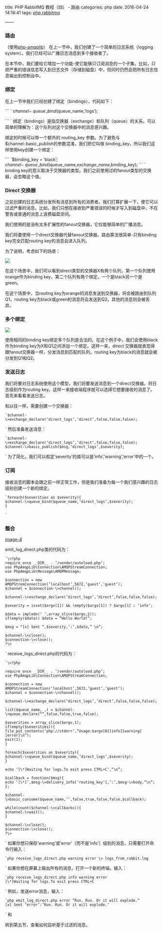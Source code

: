 title: PHP RabbitMQ 教程（四） - 路由
categories: php
date: 2016-04-24 14:16:41
tags:  [php,rabbitmq]()

——

### 路由
（使用[php-amqplib][2]）
在上一节中，我们创建了一个简单的日志系统（logging system）。我们已经可以广播日志消息到多个接收者了。

在本节中，我们要给它增加一个功能-使它能够只订阅消息的一个子集。比如，只把严重的错误信息写入到日志文件（存储到磁盘）中，但同时仍然会把所有日志信息输出到控制台中。

### 绑定

在上一节中我们已经创建了绑定（bindings），代码如下：

\`\`\`
\`
$channel-\>queue\_bind($queue\_name,’logs’);

\`\`\`
\`
绑定（bindings）是指交换器（exchange）和队列（queue）的关系。可以简单的理解为：这个队列对这个交换器中的消息感兴趣。

绑定的时候可以带一个额外的 routing\_key 参数。为了避免与$channel::basic\_publish的参数混淆，我们把它叫做 binding\_key，所以我们这样使用key创建一个绑定：

\`\`\`
\`$binding\_key = ‘black’;
$channel-\>queue\_bind($queue\_name,$exchange\_name,$binding\_key);
\`\`\`
\`
binding key的意义取决于交换器的类型。我们之前使用过的fanout类型的交换器，会忽略这个值。

### Direct 交换器

之前创建的日志系统分发所有消息到所有的消费者。我们打算扩展一下，使它可以过滤严重的消息。比如，我们只想在接收到严重错误的时候才写入到磁盘中，不在警告或普通的消息上浪费磁盘空间。

我们使用的是没有太多扩展性的fanout交换器，它仅能够简单的广播消息。

我们将要使用一个direct交换器代替fanout交换器。路由算法很简单-只有binding key完全匹配routing key的消息会进入队列。

为了说明，考虑如下的场景：

![][image-1]

在这个场景中，我们可以看到direct类型的交换器X有两个队列，第一个队列使用orange作为binding key，第二个队列有两个绑定，一个是black另一个是green。

在这个场景中，当routing key为orange的消息发送到交换器，将会被路由到队列Q1。routing key为black或green的消息将会发送到Q2。其他的消息则会被丢弃。

### 多个绑定
![][image-2]

使用相同的binding key绑定多个队列是合法的。在这个例子中，我们会使用black作为binding key为X和Q1之间添加一个绑定。这样一来，direct 交换器就表现得跟fanout交换器一样，分发消息到匹配的队列。routing key为black的消息就会被分发到Q1和Q2。
### 发送日志

我们将要对日志系统使用这个模型，我们将要发送消息到一个direct交换器。将日志级别作为routing key。这样一来接收端程序就可以选择它想要接收的消息了。首先来看看发送日志。

和以往一样，需要创建一个交换器：

```
`$channel-\>exchange_declare(‘direct_logs’,’direct’,false,false,false);
```
`
然后准备发送消息：

```
`$channel-\>exchange_declare(‘direct_logs’,’direct’,false,false,false);
$channel-\>basic_publish($msg,’direct_logs’,$severity);
```
`
为了简化，我们可以假定’severity’的值可以是’info’,’warning’,’error’中的一个。

### 订阅
接收消息的脚本会跟之前一样正常工作，但是我们准备为每一个我们感兴趣的日志级别创建一个新的绑定。

```
`foreach($severities as $severity){
$channel-\>queue_bind($queue_name,’direct_logs’,$severity);
}
```
`
### 整合

[image-4][3]

emit_log_direct.php类的代码为：

```
`\<?php
require_once __DIR__ . ’/vendor/autoload.php’;
use PhpAmqpLib\Connection\AMQPStreamConnection;
use PhpAmqpLib\Message\AMQPMessage;

$connection = new AMQPStremConnection(‘localhost’,5672,’guest’,’guest’);
$channel = $connection-\>channel();

$channel-\>exchange_declare(‘direct_logs’,’direct’,false,false,false);

$severity = isset($argv[1]) && !empty($argv[1]) ? $argv[1] : ‘info’;

$data = implode(‘ ’,array_slice($argv,2));
if(empty($data)) $data = “Hello World!”;

$msg = “[x] Sent ”,$severity,’:’,$data,” \n”;

$channel-\>close();
$connection-\>close();
?\>
```
`
receive_logs_direct.php的代码为：

```
`\<?php

require_once __DIR__ . ‘/vendor/autoload.php’;
use PhpAmqpLib\Connection\AMQPStreamConnection;

$connection = new AMQPStreamConnection(‘localhost’,5672,’guest’,’guest’);
$channel = $connection-\>channel();

$channel-\>exchange_declare(‘direct_logs’,’direct’,false,false,false);

list($queue_name, ,) = $channel-\>queue_declare(“”,false,false,true,false);

$severities = array_slice($argv,1);
if(empty($severities)){
file_put_contents(‘php://stderr’,”Usage:$argv[0][info][warning][error]\n”);
exit(1);
}

foreach($severities as $severity){
$channel-\>queue_bind($queue_name,’direct_logs’,$severity);
}

echo ‘[\*]Waiting for logs.To exit press CTRL+C’,”\n”;

$callback = function($msg){
echo ‘[\*]’,$msg-\>delivery_info[‘routing_key’],’:’,$msg-\>body,”\n”;	
};

$channel-\>basic_consume($queue_name,’’,false,true,false,false,$callback);

while(count($channel-\>callbacks)){
$channel-\>wait();
}

$channel-\>close();
$connection-\>close();
?\>
```
`
如果你想只保存’warning’或’error’（而不是’info’）级别的消息，只需要打开命令行输入：

```
`php receive_logs_direct.php warning error \> logs_from_rabbit.log
```
`
如果你想在屏幕上输出所有的消息，打开一个新的终端，输入：

```
`php receive_logs_direct.php info warning error
[\*]Waiting for logs.To exit press CTRL+C
```
`
例如，发送error消息，输入：

```
`php emit_log_direct.php error “Run. Run. Or it will explode.”
[x] Sent ‘error’:’Run. Run. Or it will explode.’
```
`
[][4]和[][5]

转到第五节，查看如何监听基于过滤的消息。

[2]:	https://github.com/php-amqplib/php-amqplib
[3]:	/images/rabbitmq/python-four.png
[4]:	https://github.com/rabbitmq/rabbitmq-tutorials/blob/master/php/emit_log_direct.php "emit_log_direct.php源码"
[5]:	https://github.com/rabbitmq/rabbitmq-tutorials/blob/master/php/receive_logs_direct.php "receive_logs_direct.php源码"

[image-1]:	/images/rabbitmq/direct-exchange-multiple.png
[image-2]:	/images/rabbitmq/direct-exchange-multiple.png
